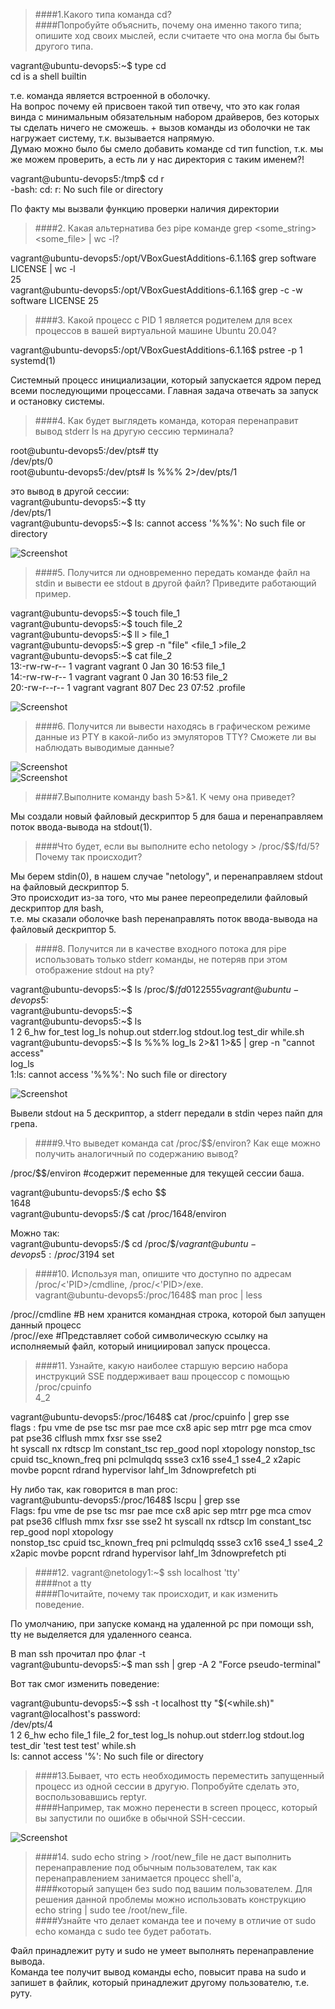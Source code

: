 > ####1.Какого типа команда cd?  
> ####Попробуйте объяснить, почему она именно такого типа; опишите ход своих мыслей, если считаете что она могла бы быть другого типа.

vagrant@ubuntu-devops5:~$ type cd  
cd is a shell builtin

т.е. команда является встроенной в оболочку.  
На вопрос почему ей присвоен такой тип отвечу, что это как голая винда с минимальным обязательным набором драйверов, без которых ты сделать ничего не сможешь. +
 вызов команды из оболочки не так нагружает систему, т.к. вызывается напрямую.  
  Думаю можно было бы смело добавить команде cd тип function, т.к. мы же можем проверить, а есть ли у нас директория с таким именем?!

vagrant@ubuntu-devops5:/tmp$ cd r  
-bash: cd: r: No such file or directory

По факту мы вызвали функцию проверки наличия директории


> ####2. Какая альтернатива без pipe команде grep <some_string> <some_file> | wc -l?

vagrant@ubuntu-devops5:/opt/VBoxGuestAdditions-6.1.16$ grep software LICENSE | wc -l  
25  
vagrant@ubuntu-devops5:/opt/VBoxGuestAdditions-6.1.16$ grep -c -w software LICENSE
25

> ####3. Какой процесс с PID 1 является родителем для всех процессов в вашей виртуальной машине Ubuntu 20.04?

vagrant@ubuntu-devops5:/opt/VBoxGuestAdditions-6.1.16$ pstree -p 1  
systemd(1)

Системный процесс инициализации, который запускается ядром перед всеми последующими процессами. Главная задача отвечать за запуск и остановку системы.

> ####4. Как будет выглядеть команда, которая перенаправит вывод stderr ls на другую сессию терминала?

root@ubuntu-devops5:/dev/pts# tty  
/dev/pts/0  
root@ubuntu-devops5:/dev/pts# ls %%% 2>/dev/pts/1


это вывод в другой сессии:  
vagrant@ubuntu-devops5:~$ tty  
/dev/pts/1  
vagrant@ubuntu-devops5:~$ ls: cannot access '%%%': No such file or directory

![Screenshot](https://gitlab.com/SobolevES/devops-netology/-/raw/main/pics/4_terminal2.JPG)


> ####5. Получится ли одновременно передать команде файл на stdin и вывести ее stdout в другой файл? Приведите работающий пример.

vagrant@ubuntu-devops5:~$ touch file_1  
vagrant@ubuntu-devops5:~$ touch file_2  
vagrant@ubuntu-devops5:~$ ll > file_1  
vagrant@ubuntu-devops5:~$ grep -n "file" <file_1 >file_2  
vagrant@ubuntu-devops5:~$ cat file_2  
13:-rw-rw-r-- 1 vagrant vagrant       0 Jan 30 16:53 file_1  
14:-rw-rw-r-- 1 vagrant vagrant       0 Jan 30 16:53 file_2  
20:-rw-r--r-- 1 vagrant vagrant     807 Dec 23 07:52 .profile  

![Screenshot](https://gitlab.com/SobolevES/devops-netology/-/raw/main/pics/5_terminal2.JPG)

> ####6. Получится ли вывести находясь в графическом режиме данные из PTY в какой-либо из эмуляторов TTY? Сможете ли вы наблюдать выводимые данные?

![Screenshot](https://gitlab.com/SobolevES/devops-netology/-/raw/main/pics/6.1_terminal.JPG)  
![Screenshot](https://gitlab.com/SobolevES/devops-netology/-/raw/main/pics/6.2_terminal.JPG)

> ####7.Выполните команду bash 5>&1. К чему она приведет?  


Мы создали новый файловый дескриптор 5 для баша и перенаправляем поток ввода-вывода на stdout(1).

> ####Что будет, если вы выполните echo netology > /proc/$$/fd/5? Почему так происходит?

Мы берем stdin(0), в нашем случае "netology", и перенаправляем stdout на файловый дескриптор 5.  
Это происходит из-за того, что мы ранее переопределили файловый дескриптор для bash,  
т.е. мы сказали оболочке bash перенаправлять поток ввода-вывода на файловый дескриптор 5.

> ####8. Получится ли в качестве входного потока для pipe использовать только stderr команды, не потеряв при этом отображение stdout на pty?

vagrant@ubuntu-devops5:~$ ls /proc/$$/fd  
0  1  2  255  5  
vagrant@ubuntu-devops5:~$  
vagrant@ubuntu-devops5:~$  
vagrant@ubuntu-devops5:~$ ls  
1  2  6_hw  for_test  log_ls  nohup.out  stderr.log  stdout.log  test_dir  while.sh  
vagrant@ubuntu-devops5:~$ ls %%% log_ls 2>&1 1>&5 | grep -n "cannot access"  
log_ls  
1:ls: cannot access '%%%': No such file or directory

![Screenshot](https://gitlab.com/SobolevES/devops-netology/-/raw/main/pics/8_terminal2.JPG)

Вывели stdout на 5 дескриптор, а stderr передали в stdin через пайп для грепа.

> ####9.Что выведет команда cat /proc/$$/environ? Как еще можно получить аналогичный по содержанию вывод?

/proc/$$/environ  #содержит переменные для текущей сессии баша.


vagrant@ubuntu-devops5:/$ echo $$  
1648  
vagrant@ubuntu-devops5:/$ cat /proc/1648/environ

Можно так:  
vagrant@ubuntu-devops5:/$ cd /proc/$$/  
vagrant@ubuntu-devops5:/proc/3194$ set


> ####10. Используя man, опишите что доступно по адресам /proc/<'PID>/cmdline, /proc/<'PID>/exe.  
vagrant@ubuntu-devops5:/proc/1648$ man proc | less

/proc/<PID>/cmdline   #В нем хранится командная строка, которой был запущен данный процесс  
/proc/<PID>/exe       #Представляет собой символическую ссылку на исполняемый файл, который инициировал запуск процесса.

> ####11. Узнайте, какую наиболее старшую версию набора инструкций SSE поддерживает ваш процессор с помощью /proc/cpuinfo  
4_2

vagrant@ubuntu-devops5:/proc/1648$ cat /proc/cpuinfo | grep sse  
flags           : fpu vme de pse tsc msr pae mce cx8 apic sep mtrr pge mca cmov pat pse36 clflush mmx fxsr sse sse2  
ht syscall nx rdtscp lm constant_tsc rep_good nopl xtopology nonstop_tsc cpuid tsc_known_freq pni pclmulqdq ssse3 cx16 sse4_1 sse4_2 x2apic movbe popcnt rdrand hypervisor lahf_lm 3dnowprefetch pti

Ну либо так, как говорится в man proc:  
vagrant@ubuntu-devops5:/proc/1648$ lscpu | grep sse  
Flags:                           fpu vme de pse tsc msr pae mce cx8 apic sep mtrr pge mca cmov pat pse36 clflush mmx fxsr sse sse2 ht syscall nx rdtscp lm constant_tsc rep_good nopl xtopology  
nonstop_tsc cpuid tsc_known_freq pni pclmulqdq ssse3 cx16 sse4_1 sse4_2 x2apic movbe popcnt rdrand hypervisor lahf_lm 3dnowprefetch pti

>####12. vagrant@netology1:~$ ssh localhost 'tty'  
>####not a tty  
>####Почитайте, почему так происходит, и как изменить поведение.

По умолчанию, при запуске команд на удаленной рс при помощи ssh, tty не выделяется для удаленного сеанса.


В  man ssh  прочитал про флаг -t  
vagrant@ubuntu-devops5:~$ man ssh | grep -A 2 "Force pseudo-terminal"

Вот так смог изменить поведение:

vagrant@ubuntu-devops5:~$ ssh -t localhost tty "$(<while.sh)"  
vagrant@localhost's password:  
/dev/pts/4  
1   2   6_hw   echo   file_1   file_2   for_test   log_ls   nohup.out   stderr.log   stdout.log   test_dir  'test test test'   while.sh  
ls: cannot access '%': No such file or directory  


>####13.Бывает, что есть необходимость переместить запущенный процесс из одной сессии в другую. Попробуйте сделать это, воспользовавшись reptyr.  
>####Например, так можно перенести в screen процесс, который вы запустили по ошибке в обычной SSH-сессии.

![Screenshot](https://gitlab.com/SobolevES/devops-netology/-/raw/main/pics/13_terminal2.JPG)


>####14. sudo echo string > /root/new_file не даст выполнить перенаправление под обычным пользователем, так как перенаправлением занимается процесс shell'а,  
>####который запущен без sudo под вашим пользователем. Для решения данной проблемы можно использовать конструкцию echo string | sudo tee /root/new_file.   
>####Узнайте что делает команда tee и почему в отличие от sudo echo команда с sudo tee будет работать.

Файл принадлежит руту и sudo не умеет выполнять перенаправление вывода.  
Команда tee получит вывод команды echo, повысит права на sudo и запишет в файлик, который принадлежит другому пользователю, т.е. руту.  



